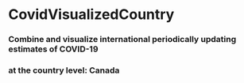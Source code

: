 # CovidVisualizedCountry

### Combine and visualize international periodically updating estimates of COVID-19 

### at the country level: Canada

